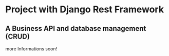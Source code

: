 # Project with Django Rest Framework

## A Business API and database management (CRUD)

more Informations soon!




